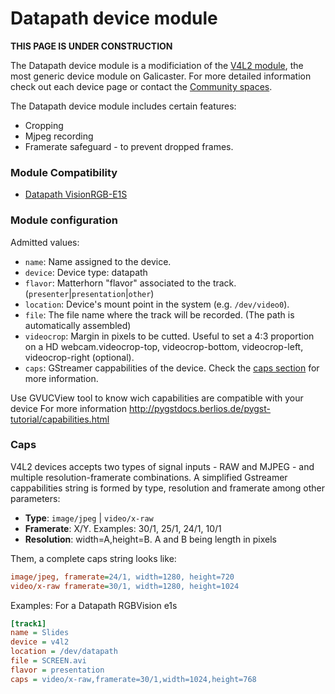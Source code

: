 
Datapath device module
======================

**THIS PAGE IS UNDER CONSTRUCTION**

The Datapath device module is a modificiation of the [V4L2 module](v4l2.md), the most generic device module on Galicaster. For more detailed information check out each device page or contact the [Community spaces](https://wiki.teltek.es/display/Galicaster/Community).

The Datapath device module includes certain features:

* Cropping
* Mjpeg recording
* Framerate safeguard - to prevent dropped frames.

### Module Compatibility
* [Datapath VisionRGB-E1S](Devices/Datapath.md)

### Module configuration
Admitted values:

* `name`: Name assigned to the device.
* `device`: Device type: datapath
* `flavor`: Matterhorn "flavor" associated to the track. (`presenter`|`presentation`|`other`)
* `location`: Device's mount point in the system (e.g. `/dev/video0`).
* `file`: The file name where the track will be recorded. (The path is automatically assembled)
* `videocrop`: Margin in pixels to be cutted. Useful to set a 4:3 proportion on a HD webcam.videocrop-top, videocrop-bottom, videocrop-left, videocrop-right (optional).
* `caps`:  GStreamer cappabilities of the device. Check the [caps section](#caps) for more information.

Use GVUCView tool to know wich capabilities are compatible with your device
For more information  http://pygstdocs.berlios.de/pygst-tutorial/capabilities.html

### Caps
V4L2 devices accepts two types of signal inputs - RAW and MJPEG - and multiple resolution-framerate combinations. A simplified Gstreamer cappabilities string is formed by type, resolution and framerate among other parameters:

* **Type**: `image/jpeg` | `video/x-raw`
* **Framerate**: X/Y. Examples: 30/1, 25/1, 24/1, 10/1
* **Resolution**: width=A,height=B. A and B being length in pixels

Them, a complete caps string looks like:
```ini
image/jpeg, framerate=24/1, width=1280, height=720
video/x-raw framerate=30/1, width=1280, height=1024
```
Examples:
For a Datapath RGBVision e1s
```ini
[track1]
name = Slides
device = v4l2
location = /dev/datapath
file = SCREEN.avi
flavor = presentation
caps = video/x-raw,framerate=30/1,width=1024,height=768
```
